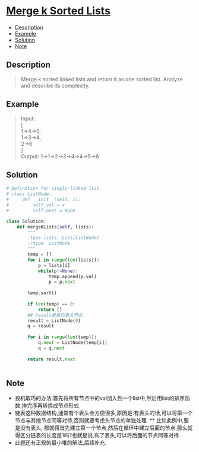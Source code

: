 # [Merge k Sorted Lists](https://leetcode.com/problems/merge-k-sorted-lists/description/)

<!-- GFM-TOC -->
* <a href="#Description">Description</a>
* <a href="#Example">Example</a>
* <a href="#Solution">Solution</a>
* <a href="#Note">Note</a>
<!-- GFM-TOC -->


## <a name="Description">Description</a>
>Merge k sorted linked lists and return it as one sorted list. Analyze and describe its complexity.</br>

## <a name="Example">Example</a>
>Input:</br>
[</br>
  1->4->5,</br>
  1->3->4,</br>
  2->6</br>
]</br>
Output: 1->1->2->3->4->4->5->6</br>

## <a name="Solution">Solution</a>
```python
# Definition for singly-linked list.
# class ListNode:
#     def __init__(self, x):
#         self.val = x
#         self.next = None

class Solution:
    def mergeKLists(self, lists):
        """
        :type lists: List[ListNode]
        :rtype: ListNode
        """
        temp = []
        for i in range(len(lists)):
            p = lists[i]
            while(p!=None):
                temp.append(p.val)
                p = p.next
        
        temp.sort()
        
        if len(temp) == 0:
            return []
        ## result是指向表头节点
        result = ListNode(0)
        q = result
        
        for i in range(len(temp)):
            q.next = ListNode(temp[i])
            q = q.next 
          
        return result.next
    
 ```
## <a name="Note">Note</a>
* 投机取巧的办法:首先将所有节点中的val加入到一个list中,然后用list的排序函数,排完序再转换成节点形式
* 链表这种数据结构,通常有个表头会方便很多,原因是:有表头的话,可以将第一个节点与其他节点同等对待,否则就要考虑头节点的单独处理.
**  比如此例中,要是没有表头,
那就得首先建立第一个节点,然后在循环中建立后面的节点,那么就得区分链表的长度是1吗?也就是说,有了表头,可以将后面的节点同等对待.
* 此题还有正规的最小堆的解法,后续补充.






